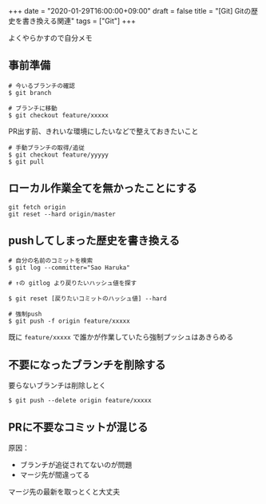 +++
date = "2020-01-29T16:00:00+09:00"
draft = false
title = "[Git] Gitの歴史を書き換える関連"
tags = ["Git"]
+++

よくやらかすので自分メモ

## 事前準備

```
# 今いるブランチの確認
$ git branch

# ブランチに移動
$ git checkout feature/xxxxx
```

PR出す前、きれいな環境にしたいなどで整えておきたいこと

```
# 手動ブランチの取得/追従
$ git checkout feature/yyyyy
$ git pull
```

## ローカル作業全てを無かったことにする

```
git fetch origin
git reset --hard origin/master
```


## pushしてしまった歴史を書き換える

```
# 自分の名前のコミットを検索
$ git log --committer="Sao Haruka"

# ↑の gitlog より戻りたいハッシュ値を探す

$ git reset [戻りたいコミットのハッシュ値] --hard

# 強制push
$ git push -f origin feature/xxxxx
```

既に `feature/xxxxx` で誰かが作業していたら強制プッシュはあきらめる


## 不要になったブランチを削除する

要らないブランチは削除しとく

```
$ git push --delete origin feature/xxxxx
```

## PRに不要なコミットが混じる

原因：

- ブランチが追従されてないのが問題
- マージ先が間違ってる

マージ先の最新を取っとくと大丈夫
